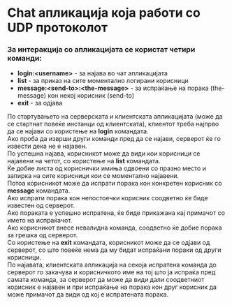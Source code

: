 # Chat апликација која работи со UDP протоколот

### За интеракција со апликацијата се користат четири команди:
- **login:\<username>** - за најава во чат апликацијата
- **list** - за приказ на сите моментално логирани корисници
- **message:\<send-to>:\<the-message>** - за испраќање на порака (the-message) кон некој корисник (send-to)
- **exit** - за одјава

По стартувањето на серверската и клиентската апликацијата (може да се стартнат повеќе инстанци од клиентската),
клиентот треба најпрво да се најави со користење на **login** командата.<br />
Ако проба да изврши други команди пред да се најави, серверот ќе го извести
дека не е најавен.<br />
По успешна најава, корисникот може да види кои корисници се најавени на четот,
со користење на **list** командата.<br />
Ќе добие листа од кориснички имиња одвоени со празно место и запирка на сите корисници кои се моментално најавени.<br />
Потоа корисникот може да испрати порака кон конкретен корисник со **message** командата.<br />
Ако испрати порака кон непостоечки корисник соодветно ќе биде известен од серверот.<br />
Ако пораката е успешно испратена, ќе биде прикажана кај примачот со името на испраќачот.<br />
Ако корисникот внесе невалидна команда, соодветно ќе добие порака за грешка од серверот.<br />
Со користење на **exit** командата, корисникот може да се одјави од серверот,
со што повеќе нема да му бидат испраќани пораки од други корисници.<br />
По најавата, клиентската апликација на секоја испратена команда до серверот го закачува и корисничкото име на тој што ја
испраќа пред самата команда, за серверот да може да види дали соодветниот корисник е најавен
и при испраќање на порака кон друг корисник да може примачот да види од кој е испратената порака.